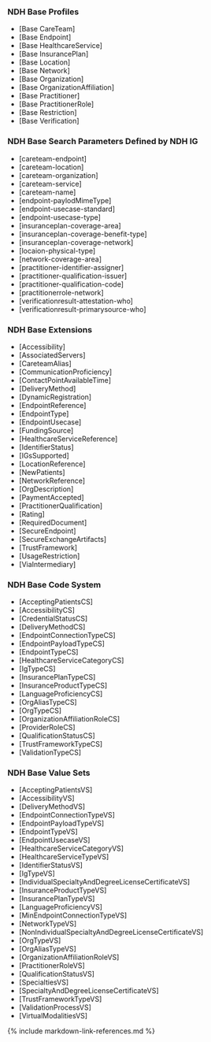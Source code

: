 ### NDH Base Profiles
* [Base CareTeam]
* [Base Endpoint]
* [Base HealthcareService]
* [Base InsurancePlan]
* [Base Location]
* [Base Network]
* [Base Organization]
* [Base OrganizationAffiliation]
* [Base Practitioner]
* [Base PractitionerRole]
* [Base Restriction]
* [Base Verification]

### NDH Base Search Parameters Defined by NDH IG
* [careteam-endpoint]
* [careteam-location]
* [careteam-organization]
* [careteam-service]
* [careteam-name]
* [endpoint-paylodMimeType]
* [endpoint-usecase-standard]
* [endpoint-usecase-type]
* [insuranceplan-coverage-area]
* [insuranceplan-coverage-benefit-type]
* [insuranceplan-coverage-network]
* [locaion-physical-type]
* [network-coverage-area]
* [practitioner-identifier-assigner]
* [practitioner-qualification-issuer]
* [practitioner-qualification-code]
* [practitionerrole-network]
* [verificationresult-attestation-who]
* [verificationresult-primarysource-who]


### NDH Base Extensions 
* [Accessibility]
* [AssociatedServers]
* [CareteamAlias]
* [CommunicationProficiency]
* [ContactPointAvailableTime]
* [DeliveryMethod]
* [DynamicRegistration]
* [EndpointReference]
* [EndpointType]
* [EndpointUsecase]
* [FundingSource]
* [HealthcareServiceReference]
* [IdentifierStatus]
* [IGsSupported]
* [LocationReference]
* [NewPatients]
* [NetworkReference]
* [OrgDescription]
* [PaymentAccepted]
* [PractitionerQualification]
* [Rating]
* [RequiredDocument]
* [SecureEndpoint]
* [SecureExchangeArtifacts]
* [TrustFramework]
* [UsageRestriction]
* [ViaIntermediary]


### NDH Base Code System
* [AcceptingPatientsCS]
* [AccessibilityCS]
* [CredentialStatusCS]
* [DeliveryMethodCS]
* [EndpointConnectionTypeCS]
* [EndpointPayloadTypeCS]
* [EndpointTypeCS]
* [HealthcareServiceCategoryCS]
* [IgTypeCS]
* [InsurancePlanTypeCS]
* [InsuranceProductTypeCS]
* [LanguageProficiencyCS]
* [OrgAliasTypeCS]
* [OrgTypeCS]
* [OrganizationAffiliationRoleCS]
* [ProviderRoleCS]
* [QualificationStatusCS]
* [TrustFrameworkTypeCS]
* [ValidationTypeCS]

### NDH Base Value Sets
* [AcceptingPatientsVS]
* [AccessibilityVS]
* [DeliveryMethodVS]
* [EndpointConnectionTypeVS]
* [EndpointPayloadTypeVS]
* [EndpointTypeVS]
* [EndpointUsecaseVS]
* [HealthcareServiceCategoryVS]
* [HealthcareServiceTypeVS]
* [IdentifierStatusVS]
* [IgTypeVS]
* [IndividualSpecialtyAndDegreeLicenseCertificateVS]
* [InsuranceProductTypeVS]
* [InsurancePlanTypeVS]
* [LanguageProficiencyVS]
* [MinEndpointConnectionTypeVS]
* [NetworkTypeVS]
* [NonIndividualSpecialtyAndDegreeLicenseCertificateVS]
* [OrgTypeVS]
* [OrgAliasTypeVS]
* [OrganizationAffiliationRoleVS]
* [PractitionerRoleVS]
* [QualificationStatusVS]
* [SpecialtiesVS]
* [SpecialtyAndDegreeLicenseCertificateVS]
* [TrustFrameworkTypeVS]
* [ValidationProcessVS]
* [VirtualModalitiesVS]


{% include markdown-link-references.md %}